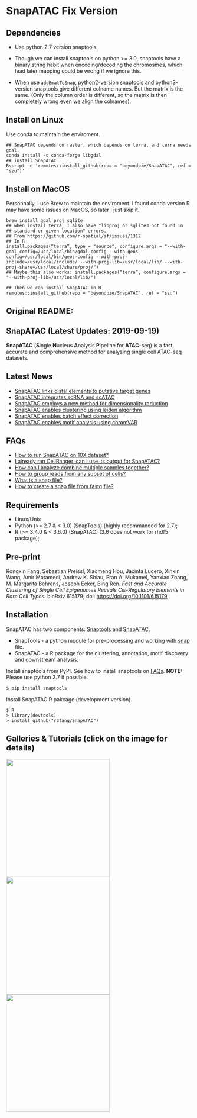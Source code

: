 
# SnapATAC Fix Version

## Dependencies
* Use python 2.7 version snaptools

- Though we can install snaptools on python >= 3.0, snaptools have a binary string habit when encoding/decoding the chromosmes, which lead later mapping could be wrong if we ignore this.

- When use `addBmatToSnap`, python2-version snaptools and python3-version snaptools give different colname names. But the matrix is the same. (Only the column order is different, so the matrix is then completely wrong even we align the colnames).

## Install on Linux
Use conda to maintain the enviroment.

```
## SnapATAC depends on raster, which depends on terra, and terra needs gdal.
conda install -c conda-forge libgdal
## install SnapATAC
Rscript -e 'remotes::install_github(repo = "beyondpie/SnapATAC", ref = "szu")'
```

## Install on MacOS
Personnally, I use Brew to maintain the enviroment. I found conda
version R may have some issues on MacOS, so later I just skip it. 

```
brew install gdal proj sqlite
## when install terra, I also have "libproj or sqlite3 not found in
## standard or given location" errors.
## From https://github.com/r-spatial/sf/issues/1312
## In R
install.packages(“terra”, type = "source", configure.args = "--with-gdal-config=/usr/local/bin/gdal-config --with-geos-config=/usr/local/bin/geos-config --with-proj-include=/usr/local/include/ --with-proj-lib=/usr/local/lib/ --with-proj-share=/usr/local/share/proj/")
## Maybe this also works: install.packages(“terra”, configure.args = "--with-proj-lib=/usr/local/lib/")

## Then we can install SnapATAC in R 
remotes::install_github(repo = "beyondpie/SnapATAC", ref = "szu")
```

## Original README:
## SnapATAC (Latest Updates: 2019-09-19)
**SnapATAC** (**S**ingle **N**ucleus **A**nalysis **P**ipeline for **ATAC**-seq) is a fast, accurate and comprehensive method for analyzing single cell ATAC-seq datasets. 

## Latest News
* [SnapATAC links distal elements to putative target genes](https://github.com/r3fang/SnapATAC/blob/master/examples/10X_PBMC_15K/README.md#gene_peak_pair)
* [SnapATAC integrates scRNA and scATAC](https://github.com/r3fang/SnapATAC/blob/master/examples/10X_PBMC_15K/README.md)
* [SnapATAC employs a new method for dimensionality reduction](https://github.com/r3fang/SnapATAC/blob/master/examples/10X_brain_5k/README.md#diffusion_maps)
* [SnapATAC enables clustering using leiden algorithm](https://github.com/r3fang/SnapATAC/blob/master/examples/10X_brain_5k/README.md#cluster)
* [SnapATAC enables batch effect correction](https://github.com/r3fang/SnapATAC/blob/master/examples/10X_snATAC/README.md)
* [SnapATAC enables motif analysis using chromVAR](https://github.com/r3fang/SnapATAC/blob/master/examples/10X_brain_5k/README.md#homer_chromVAR)

## FAQs
* [How to run SnapATAC on 10X dataset?](https://github.com/r3fang/SnapATAC/wiki/FAQs#10X_snap)
* [I already ran CellRanger, can I use its output for SnapATAC?](https://github.com/r3fang/SnapATAC/wiki/FAQs#cellranger_output)
* [How can I analyze combine multiple samples together?](https://github.com/r3fang/SnapATAC/wiki/FAQs#multi_snap)
* [How to group reads from any subset of cells?](https://github.com/r3fang/SnapATAC/wiki/FAQs#group_reads)
* [What is a snap file?](https://github.com/r3fang/SnapATAC/wiki/FAQs#whatissnap)
* [How to create a snap file from fastq file?](https://github.com/r3fang/SnapATAC/wiki/FAQs#CEMBA_snap)

## Requirements  
* Linux/Unix
* Python (>= 2.7 & < 3.0) (SnapTools) (highly recommanded for 2.7);
* R (>= 3.4.0 & < 3.6.0) (SnapATAC) (3.6 does not work for rhdf5 package);

## Pre-print  
Rongxin Fang, Sebastian Preissl, Xiaomeng Hou, Jacinta Lucero, Xinxin Wang, Amir Motamedi, Andrew K. Shiau, Eran A. Mukamel, Yanxiao Zhang, M. Margarita Behrens, Joseph Ecker, Bing Ren. *Fast and Accurate Clustering of Single Cell Epigenomes Reveals Cis-Regulatory Elements in Rare Cell Types.* bioRxiv 615179; doi: https://doi.org/10.1101/615179

## Installation

SnapATAC has two components: [Snaptools](https://github.com/r3fang/SnapTools) and [SnapATAC](https://github.com/r3fang/SnapATAC). 

* SnapTools - a python module for pre-processing and working with [snap](https://github.com/r3fang/SnapATAC/wiki/FAQs) file. 
* SnapATAC  - a R package for the clustering, annotation, motif discovery and downstream analysis.    

Install snaptools from PyPI. See how to install snaptools on [FAQs](https://github.com/r3fang/SnapATAC/wiki/FAQs). 
**NOTE:** Please use python 2.7 if possible. 

```bash
$ pip install snaptools
```

Install SnapATAC R pakcage (development version). 

```
$ R
> library(devtools)
> install_github("r3fang/SnapATAC")
```

## Galleries & Tutorials (click on the image for details)
[<img src="./images/10X_brain_5k.png" width="280" height="318" />](./examples/10X_brain_5k/README.md)
[<img src="./images/PBMC_ATAC_RNA.png" width="280" height="318" />](./examples/10X_PBMC_15K/README.md)
[<img src="./images/10X_snATAC.png" width="280" height="318" />](./examples/10X_snATAC/README.md)
